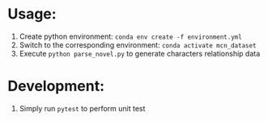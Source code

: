 # Usage:
1. Create python environment: `conda env create -f environment.yml`
2. Switch to the corresponding environment: `conda activate mcn_dataset`
3. Execute `python parse_novel.py` to generate characters relationship data
# Development:
1. Simply run `pytest` to perform unit test